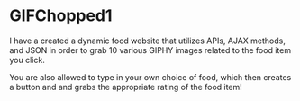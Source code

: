 # GIFChopped1
I have a created a dynamic food website that utilizes APIs, AJAX methods, and JSON in order to grab 10 various GIPHY images related to the food item you click.  

You are also allowed to type in your own choice of food, which then creates a button and and grabs the appropriate rating of the food item!
